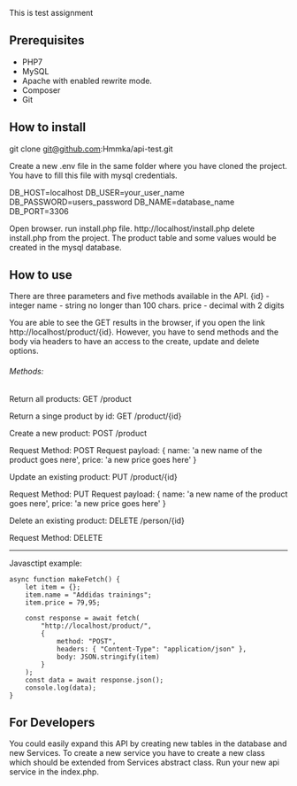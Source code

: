 This is test assignment
## Prerequisites

- PHP7
- MySQL
- Apache with enabled rewrite mode. 
- Composer
- Git

## How to install

git clone git@github.com:Hmmka/api-test.git

Create a new .env file in the same folder where you have cloned the project. 
You have to fill this file with mysql credentials.

DB_HOST=localhost
DB_USER=your_user_name
DB_PASSWORD=users_password
DB_NAME=database_name
DB_PORT=3306

Open browser.
run install.php file.
http://localhost/install.php 
delete install.php from the project. 
The product table and some values would be created in the mysql database.

## How to use
There are three parameters and five methods available in the API.
{id} - integer
name - string no longer than 100 chars.
price - decimal with 2 digits

You are able to see the GET results in the browser, if you open the link http://localhost/product/{id}. 
However, you have to send methods and the body via headers to have an access to the create, update and delete options. 

###### Methods:

Return all products:
GET /product

Return a singe product by id:
GET /product/{id}

Create a new product:
POST /product

Request Method: POST
Request payload: { name: 'a new name of the product goes nere', price: 'a new price goes here' }

Update an existing product:
PUT /product/{id}

Request Method: PUT
Request payload: { name: 'a new name of the product goes nere', price: 'a new price goes here' }

Delete an existing product:
DELETE /person/{id}

Request Method: DELETE

---------------

Javasctipt example:

```
async function makeFetch() {
    let item = {};
    item.name = "Addidas trainings";
    item.price = 79,95;

    const response = await fetch(
        "http://localhost/product/",
        {
            method: "POST",
            headers: { "Content-Type": "application/json" },
            body: JSON.stringify(item)
        }
    );
    const data = await response.json();
    console.log(data);
}
```

## For Developers

You could easily expand this API by creating new tables in the database and new Services. 
To create a new service you have to create a new class which should be extended from Services abstract class.
Run your new api service in the index.php. 


